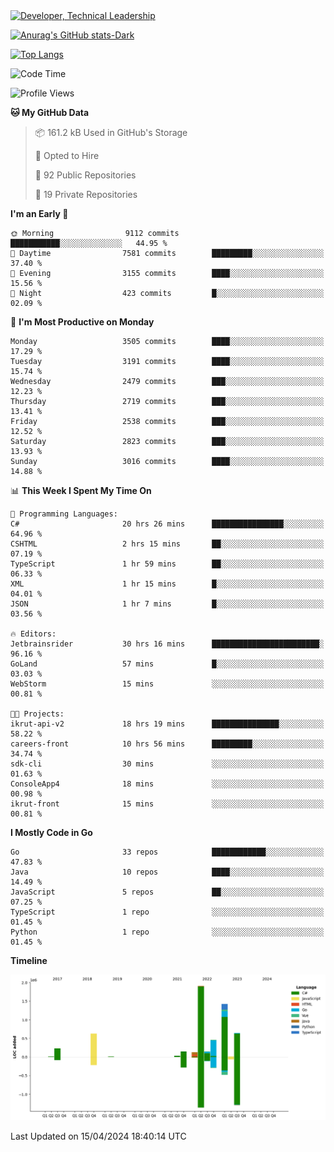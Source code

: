<div>
  <a href="https://www.linkedin.com/in/arielpineiro/" target="_blank" rel="nofollow noopener noreferrer">
    <img src="https://img.shields.io/badge/-LinkedIn-%230077B5?style=for-the-badge&logo=linkedin&logoColor=white" alt="Developer, Technical Leadership" title="Ariel Piñeiro">
  </a>
</div>

[![Anurag's GitHub stats-Dark](https://github-readme-stats.vercel.app/api?username=arielsrv&show_icons=true&theme=dark#gh-dark-mode-only)](https://github.com/anuraghazra/github-readme-stats#gh-dark-mode-only)

[![Top Langs](https://github-readme-stats.vercel.app/api/top-langs/?username=arielsrv&layout=compact&langs_count=10&theme=dark#gh-dark-mode-only)](https://github.com/anuraghazra/github-readme-stats&theme=dark#gh-dark-mode-only)

<!--START_SECTION:waka-->
![Code Time](http://img.shields.io/badge/Code%20Time-799%20hrs%2047%20mins-blue)

![Profile Views](http://img.shields.io/badge/Profile%20Views-1-blue)

**🐱 My GitHub Data** 

> 📦 161.2 kB Used in GitHub's Storage 
 > 
> 💼 Opted to Hire
 > 
> 📜 92 Public Repositories 
 > 
> 🔑 19 Private Repositories 
 > 
**I'm an Early 🐤** 

```text
🌞 Morning                9112 commits        ███████████░░░░░░░░░░░░░░   44.95 % 
🌆 Daytime                7581 commits        █████████░░░░░░░░░░░░░░░░   37.40 % 
🌃 Evening                3155 commits        ████░░░░░░░░░░░░░░░░░░░░░   15.56 % 
🌙 Night                  423 commits         █░░░░░░░░░░░░░░░░░░░░░░░░   02.09 % 
```
📅 **I'm Most Productive on Monday** 

```text
Monday                   3505 commits        ████░░░░░░░░░░░░░░░░░░░░░   17.29 % 
Tuesday                  3191 commits        ████░░░░░░░░░░░░░░░░░░░░░   15.74 % 
Wednesday                2479 commits        ███░░░░░░░░░░░░░░░░░░░░░░   12.23 % 
Thursday                 2719 commits        ███░░░░░░░░░░░░░░░░░░░░░░   13.41 % 
Friday                   2538 commits        ███░░░░░░░░░░░░░░░░░░░░░░   12.52 % 
Saturday                 2823 commits        ███░░░░░░░░░░░░░░░░░░░░░░   13.93 % 
Sunday                   3016 commits        ████░░░░░░░░░░░░░░░░░░░░░   14.88 % 
```


📊 **This Week I Spent My Time On** 

```text
💬 Programming Languages: 
C#                       20 hrs 26 mins      ████████████████░░░░░░░░░   64.96 % 
CSHTML                   2 hrs 15 mins       ██░░░░░░░░░░░░░░░░░░░░░░░   07.19 % 
TypeScript               1 hr 59 mins        ██░░░░░░░░░░░░░░░░░░░░░░░   06.33 % 
XML                      1 hr 15 mins        █░░░░░░░░░░░░░░░░░░░░░░░░   04.01 % 
JSON                     1 hr 7 mins         █░░░░░░░░░░░░░░░░░░░░░░░░   03.56 % 

🔥 Editors: 
Jetbrainsrider           30 hrs 16 mins      ████████████████████████░   96.16 % 
GoLand                   57 mins             █░░░░░░░░░░░░░░░░░░░░░░░░   03.03 % 
WebStorm                 15 mins             ░░░░░░░░░░░░░░░░░░░░░░░░░   00.81 % 

🐱‍💻 Projects: 
ikrut-api-v2             18 hrs 19 mins      ███████████████░░░░░░░░░░   58.22 % 
careers-front            10 hrs 56 mins      █████████░░░░░░░░░░░░░░░░   34.74 % 
sdk-cli                  30 mins             ░░░░░░░░░░░░░░░░░░░░░░░░░   01.63 % 
ConsoleApp4              18 mins             ░░░░░░░░░░░░░░░░░░░░░░░░░   00.98 % 
ikrut-front              15 mins             ░░░░░░░░░░░░░░░░░░░░░░░░░   00.81 % 
```

**I Mostly Code in Go** 

```text
Go                       33 repos            ████████████░░░░░░░░░░░░░   47.83 % 
Java                     10 repos            ████░░░░░░░░░░░░░░░░░░░░░   14.49 % 
JavaScript               5 repos             ██░░░░░░░░░░░░░░░░░░░░░░░   07.25 % 
TypeScript               1 repo              ░░░░░░░░░░░░░░░░░░░░░░░░░   01.45 % 
Python                   1 repo              ░░░░░░░░░░░░░░░░░░░░░░░░░   01.45 % 
```



**Timeline**

![Lines of Code chart](https://raw.githubusercontent.com/arielsrv/arielsrv/main/assets/bar_graph.png)


 Last Updated on 15/04/2024 18:40:14 UTC
<!--END_SECTION:waka-->
